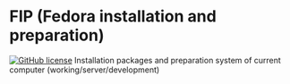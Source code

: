 # FIP (Fedora installation and preparation)

[![GitHub license](https://img.shields.io/github/license/sensor-dream/FIP.svg?style=flat)](https://github.com/sensor-dream/FIP/blob/master/LICENSE)
Installation packages and preparation system of current computer (working/server/development)
